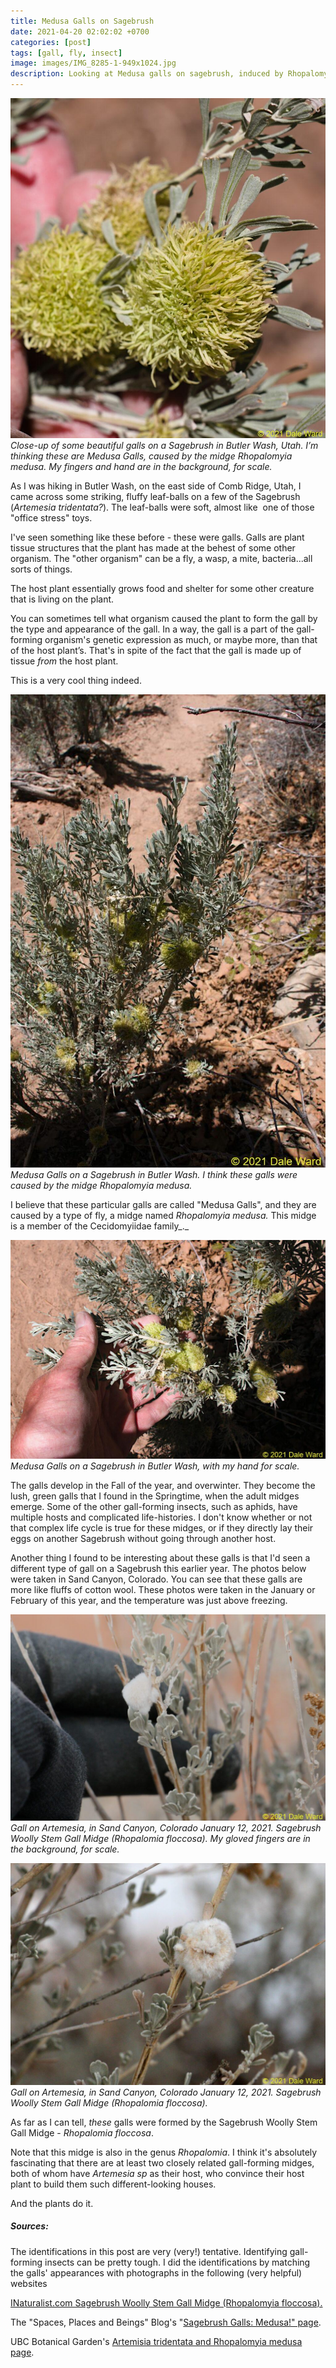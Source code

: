 ```yaml
---
title: Medusa Galls on Sagebrush
date: 2021-04-20 02:02:02 +0700
categories: [post]
tags: [gall, fly, insect]
image: images/IMG_8285-1-949x1024.jpg
description: Looking at Medusa galls on sagebrush, induced by Rhopalomyia midges
---
```


![picture](images/IMG_8285-1-949x1024.jpg)
*Close-up of some beautiful galls on a Sagebrush in Butler Wash, Utah. I’m thinking these are Medusa Galls, caused by the midge _Rhopalomyia medusa_. My fingers and hand are in the background, for scale.*

As I was hiking in Butler Wash, on the east side of Comb Ridge, Utah, I came across some striking, fluffy leaf-balls on a few of the Sagebrush (_Artemesia tridentata?_). The leaf-balls were soft, almost like  one of those "office stress" toys.

I've seen something like these before - these were galls. Galls are plant tissue structures that the plant has made at the behest of some other organism. The "other organism" can be a fly, a wasp, a mite, bacteria...all sorts of things.

The host plant essentially grows food and shelter for some other creature that is living on the plant.

You can sometimes tell what organism caused the plant to form the gall by the type and appearance of the gall. In a way, the gall is a part of the gall-forming organism's genetic expression as much, or maybe more, than that of the host plant’s. That's in spite of the fact that the gall is made up of tissue _from_ the host plant.

This is a very cool thing indeed.

![picture](images/IMG_8284-scaled-682x1024.jpg?)
*Medusa Galls on a Sagebrush in Butler Wash. I think these galls were caused by the midge _Rhopalomyia medusa_.*

I believe that these particular galls are called "Medusa Galls", and they are caused by a type of fly, a midge named _Rhopalomyia medusa._ This midge is a member of the Cecidomyiidae family_._

![picture](images/IMG_8283-1024x713.jpg?)
*Medusa Galls on a Sagebrush in Butler Wash, with my hand for scale.*

The galls develop in the Fall of the year, and overwinter. They become the lush, green galls that I found in the Springtime, when the adult midges emerge. Some of the other gall-forming insects, such as aphids, have multiple hosts and complicated life-histories. I don't know whether or not that complex life cycle is true for these midges, or if they directly lay their eggs on another Sagebrush without going through another host.

Another thing I found to be interesting about these galls is that I'd seen a different type of gall on a Sagebrush this earlier year. The photos below were taken in Sand Canyon, Colorado. You can see that these galls are more like fluffs of cotton wool. These photos were taken in the January or February of this year, and the temperature was just above freezing.

![picture](images/IMG_7546-1024x670.jpg)
*Gall on Artemesia, in Sand Canyon, Colorado January 12, 2021. Sagebrush Woolly Stem Gall Midge (_Rhopalomia floccosa_). My gloved fingers are in the background, for scale.*

![picture](images/IMG_7545-1024x720.jpg)
*Gall on Artemesia, in Sand Canyon, Colorado January 12, 2021. Sagebrush Woolly Stem Gall Midge (_Rhopalomia floccosa_).*

As far as I can tell, _these_ galls were formed by the Sagebrush Woolly Stem Gall Midge - _Rhopalomia floccosa_.

Note that this midge is also in the genus _Rhopalomia_. I think it's absolutely fascinating that there are at least two closely related gall-forming midges, both of whom have _Artemesia sp_ as their host, who convince their host plant to build them such different-looking houses.

And the plants do it.

##### _Sources:_

The identifications in this post are very (very!) tentative. Identifying gall-forming insects can be pretty tough. I did the identifications by matching the galls' appearances with photographs in the following (very helpful) websites

[INaturalist.com Sagebrush Woolly Stem Gall Midge (Rhopalomyia floccosa).](https://www.inaturalist.org/taxa/317543-Rhopalomyia-floccosa)

The "Spaces, Places and Beings" Blog's "[Sagebrush Galls: Medusa!" page](https://desertspaces.wordpress.com/2015/05/16/sagebrush-galls-medusa/).

UBC Botanical Garden's [Artemisia tridentata and Rhopalomyia medusa page](https://botanyphoto.botanicalgarden.ubc.ca/2011/02/artemisia_tridentata_and_rhopalomyia_medusa/).
